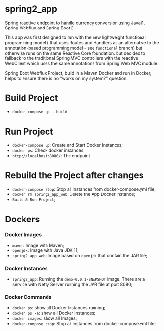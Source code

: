 # spring2_app
Spring reactive endpoint to handle currency conversion using Java11, Spring Webflux and Spring Boot 2+


This app was first designed to run with the new lightweight functional programming model ( that uses Routes and Handlers as an alternative to the annotation-based programming model - see `functional` branch) but otherwise runs on the same Reactive Core foundation.
but
decided to fallback to the traditional Spring MVC controllers with the reactive WebClient which uses the same annotations from Spring Web MVC module. 

Spring Boot Webflux Project, build in a Maven Docker and run in Docker, helps to ensure there is no "works on my system?" question.

# Build Project

- `docker-compose up --build`

# Run Project

- `docker-compose up`: Create and Start Docker Instances;
- `docker ps`: Check docker instances
- `http://localhost:8080/`: The endpoint

# Rebuild the Project after changes
- `docker-compose stop`: Stop all Instances from docker-compose.yml file;
- `docker rm spring2_app_web`: Delete the App Docker Instance;
- `Build & Run Project`;


# Dockers

### Docker Images
- `maven`: Image with Maven;
- `openjdk`: Image with Java JDK 11;
- `spring2_app_web`: Image based on `openjdk` that contain the JAR file;

### Docker Instances
- `spring2_app`: Running the `demo-0.0.1-SNAPSHOT` image. There are a service with Netty Server running the JAR file at port 8080;

### Docker Commands
- `docker ps`: show all Docker Instances running;
- `docker ps -a`: show all Docker Instances;
- `docker images`: show all Images;
- `docker-compose stop`: Stop all Instances from docker-compose.yml file;
